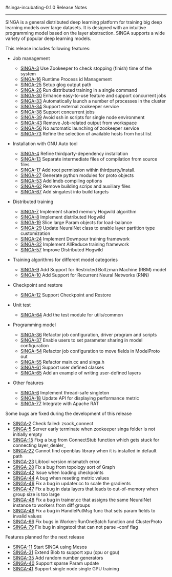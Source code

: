 #singa-incubating-0.1.0 Release Notes

---

SINGA is a general distributed deep learning platform for training big deep learning models over large datasets. It is
designed with an intuitive programming model based on the layer abstraction. SINGA supports a wide variety of popular
deep learning models.

This release includes following features:

  * Job management
    * [SINGA-3](https://issues.apache.org/jira/browse/SINGA-3)  Use Zookeeper to check stopping (finish) time of the system
    * [SINGA-16](https://issues.apache.org/jira/browse/SINGA-16)  Runtime Process id Management
    * [SINGA-25](https://issues.apache.org/jira/browse/SINGA-25)  Setup glog output path
    * [SINGA-26](https://issues.apache.org/jira/browse/SINGA-26)  Run distributed training in a single command
    * [SINGA-30](https://issues.apache.org/jira/browse/SINGA-30)  Enhance easy-to-use feature and support concurrent jobs
    * [SINGA-33](https://issues.apache.org/jira/browse/SINGA-33)  Automatically launch a number of processes in the cluster
    * [SINGA-34](https://issues.apache.org/jira/browse/SINGA-34)  Support external zookeeper service
    * [SINGA-38](https://issues.apache.org/jira/browse/SINGA-38)  Support concurrent jobs
    * [SINGA-39](https://issues.apache.org/jira/browse/SINGA-39)  Avoid ssh in scripts for single node environment
    * [SINGA-43](https://issues.apache.org/jira/browse/SINGA-43)  Remove Job-related output from workspace
    * [SINGA-56](https://issues.apache.org/jira/browse/SINGA-56)  No automatic launching of zookeeper service
    * [SINGA-73](https://issues.apache.org/jira/browse/SINGA-73)  Refine the selection of available hosts from host list


  * Installation with GNU Auto tool
    * [SINGA-4](https://issues.apache.org/jira/browse/SINGA-4)  Refine thirdparty-dependency installation
    * [SINGA-13](https://issues.apache.org/jira/browse/SINGA-13)  Separate intermediate files of compilation from source files
    * [SINGA-17](https://issues.apache.org/jira/browse/SINGA-17)  Add root permission within thirdparty/install.
    * [SINGA-27](https://issues.apache.org/jira/browse/SINGA-27)  Generate python modules for proto objects
    * [SINGA-53](https://issues.apache.org/jira/browse/SINGA-53)  Add lmdb compiling options
    * [SINGA-62](https://issues.apache.org/jira/browse/SINGA-62)  Remove building scrips and auxiliary files
    * [SINGA-67](https://issues.apache.org/jira/browse/SINGA-67)  Add singatest into build targets


  * Distributed training
    * [SINGA-7](https://issues.apache.org/jira/browse/SINGA-7)  Implement shared memory Hogwild algorithm
    * [SINGA-8](https://issues.apache.org/jira/browse/SINGA-8)  Implement distributed Hogwild
    * [SINGA-19](https://issues.apache.org/jira/browse/SINGA-19)  Slice large Param objects for load-balance
    * [SINGA-29](https://issues.apache.org/jira/browse/SINGA-29)  Update NeuralNet class to enable layer partition type customization
    * [SINGA-24](https://issues.apache.org/jira/browse/SINGA-24)  Implement Downpour training framework
    * [SINGA-32](https://issues.apache.org/jira/browse/SINGA-32)  Implement AllReduce training framework
    * [SINGA-57](https://issues.apache.org/jira/browse/SINGA-57)  Improve Distributed Hogwild


  * Training algorithms for different model categories
    * [SINGA-9](https://issues.apache.org/jira/browse/SINGA-9)  Add Support for Restricted Boltzman Machine (RBM) model
    * [SINGA-10](https://issues.apache.org/jira/browse/SINGA-10)  Add Support for Recurrent Neural Networks (RNN)


  * Checkpoint and restore
    * [SINGA-12](https://issues.apache.org/jira/browse/SINGA-12)  Support Checkpoint and Restore


  * Unit test
    * [SINGA-64](https://issues.apache.org/jira/browse/SINGA-64)  Add the test module for utils/common


  * Programming model
    * [SINGA-36](https://issues.apache.org/jira/browse/SINGA-36)  Refactor job configuration, driver program and scripts
    * [SINGA-37](https://issues.apache.org/jira/browse/SINGA-37)  Enable users to set parameter sharing in model configuration
    * [SINGA-54](https://issues.apache.org/jira/browse/SINGA-54)  Refactor job configuration to move fields in ModelProto out
    * [SINGA-55](https://issues.apache.org/jira/browse/SINGA-55)  Refactor main.cc and singa.h
    * [SINGA-61](https://issues.apache.org/jira/browse/SINGA-61)  Support user defined classes
    * [SINGA-65](https://issues.apache.org/jira/browse/SINGA-65)  Add an example of writing user-defined layers


  * Other features
    * [SINGA-6](https://issues.apache.org/jira/browse/SINGA-6)  Implement thread-safe singleton
    * [SINGA-18](https://issues.apache.org/jira/browse/SINGA-18)  Update API for displaying performance metric
    * [SINGA-77](https://issues.apache.org/jira/browse/SINGA-77)  Integrate with Apache RAT


Some bugs are fixed during the development of this release
  * [SINGA-2](https://issues.apache.org/jira/browse/SINGA-2) Check failed: zsock_connect
  * [SINGA-5](https://issues.apache.org/jira/browse/SINGA-5) Server early terminate when zookeeper singa folder is not initially empty
  * [SINGA-15](https://issues.apache.org/jira/browse/SINGA-15) Fixg a bug from ConnectStub function which gets stuck for connecting layer_dealer_
  * [SINGA-22](https://issues.apache.org/jira/browse/SINGA-22) Cannot find openblas library when it is installed in default path
  * [SINGA-23](https://issues.apache.org/jira/browse/SINGA-23) Libtool version mismatch error.
  * [SINGA-28](https://issues.apache.org/jira/browse/SINGA-28) Fix a bug from topology sort of Graph
  * [SINGA-42](https://issues.apache.org/jira/browse/SINGA-42) Issue when loading checkpoints
  * [SINGA-44](https://issues.apache.org/jira/browse/SINGA-44) A bug when reseting metric values
  * [SINGA-46](https://issues.apache.org/jira/browse/SINGA-46) Fix a bug in updater.cc to scale the gradients
  * [SINGA-47](https://issues.apache.org/jira/browse/SINGA-47) Fix a bug in data layers that leads to out-of-memory when group size is too large
  * [SINGA-48](https://issues.apache.org/jira/browse/SINGA-48) Fix a bug in trainer.cc that assigns the same NeuralNet instance to workers from diff groups
  * [SINGA-49](https://issues.apache.org/jira/browse/SINGA-49) Fix a bug in HandlePutMsg func that sets param fields to invalid values
  * [SINGA-66](https://issues.apache.org/jira/browse/SINGA-66) Fix bugs in Worker::RunOneBatch function and ClusterProto
  * [SINGA-79](https://issues.apache.org/jira/browse/SINGA-79) Fix bug in singatool that can not parse -conf flag


Features planned for the next release
  * [SINGA-11](https://issues.apache.org/jira/browse/SINGA-11) Start SINGA using Mesos
  * [SINGA-31](https://issues.apache.org/jira/browse/SINGA-31) Extend Blob to support xpu (cpu or gpu)
  * [SINGA-35](https://issues.apache.org/jira/browse/SINGA-35) Add random number generators
  * [SINGA-40](https://issues.apache.org/jira/browse/SINGA-40) Support sparse Param update
  * [SINGA-41](https://issues.apache.org/jira/browse/SINGA-41) Support single node single GPU training

